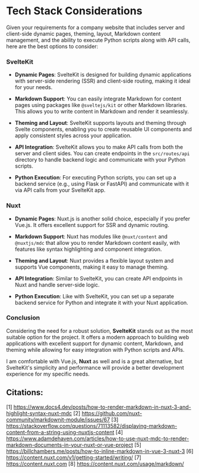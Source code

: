 # Tech Stack Considerations
Given your requirements for a company website that includes server and client-side dynamic pages, theming, layout, Markdown content management, and the ability to execute Python scripts along with API calls, here are the best options to consider:
### SvelteKit

- **Dynamic Pages**: SvelteKit is designed for building dynamic applications with server-side rendering (SSR) and client-side routing, making it ideal for your needs.
  
- **Markdown Support**: You can easily integrate Markdown for content pages using packages like `@sveltejs/kit` or other Markdown libraries. This allows you to write content in Markdown and render it seamlessly.

- **Theming and Layout**: SvelteKit supports layouts and theming through Svelte components, enabling you to create reusable UI components and apply consistent styles across your application.

- **API Integration**: SvelteKit allows you to make API calls from both the server and client sides. You can create endpoints in the `src/routes/api` directory to handle backend logic and communicate with your Python scripts.

- **Python Execution**: For executing Python scripts, you can set up a backend service (e.g., using Flask or FastAPI) and communicate with it via API calls from your SvelteKit app.

### Nuxt

- **Dynamic Pages**: Nuxt.js is another solid choice, especially if you prefer Vue.js. It offers excellent support for SSR and dynamic routing.

- **Markdown Support**: Nuxt has modules like `@nuxt/content` and `@nuxtjs/mdc` that allow you to render Markdown content easily, with features like syntax highlighting and component integration.

- **Theming and Layout**: Nuxt provides a flexible layout system and supports Vue components, making it easy to manage theming.

- **API Integration**: Similar to SvelteKit, you can create API endpoints in Nuxt and handle server-side logic.

- **Python Execution**: Like with SvelteKit, you can set up a separate backend service for Python and integrate it with your Nuxt application.

### Conclusion

Considering the need for a robust solution, **SvelteKit** stands out as the most suitable option for the project. It offers a modern approach to building web applications with excellent support for dynamic content, Markdown, and theming while allowing for easy integration with Python scripts and APIs. 

I am comfortable with Vue.js, **Nuxt** as well and is a great alternative, but SvelteKit's simplicity and performance will provide a better development experience for my specific needs.

## Citations:
[1] https://www.docs4.dev/posts/how-to-render-markdown-in-nuxt-3-and-highlight-syntax-nuxt-mdc
[2] https://github.com/nuxt-community/markdownit-module/issues/67
[3] https://stackoverflow.com/questions/71113582/displaying-markdown-content-from-a-string-using-nuxtjs-content
[4] https://www.adamdehaven.com/articles/how-to-use-nuxt-mdc-to-render-markdown-documents-in-your-nuxt-or-vue-project
[5] https://billchambers.me/posts/how-to-inline-markdown-in-vue-3-nuxt-3
[6] https://content.nuxt.com/v1/getting-started/writing/
[7] https://content.nuxt.com
[8] https://content.nuxt.com/usage/markdown/
